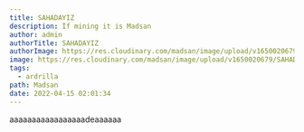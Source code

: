 ```yaml
---
title: SAHADAYIZ
description: İf mining it is Madsan
author: admin
authorTitle: SAHADAYIZ
authorImage: https://res.cloudinary.com/madsan/image/upload/v1650020679/SAHADAYIZ_pqtjht.jpg
image: https://res.cloudinary.com/madsan/image/upload/v1650020679/SAHADAYIZ_pqtjht.jpg
tags:
  - ardrilla
path: Madsan
date: 2022-04-15 02:01:34
---
```

aaaaaaaaaaaaaaaaadeaaaaaa